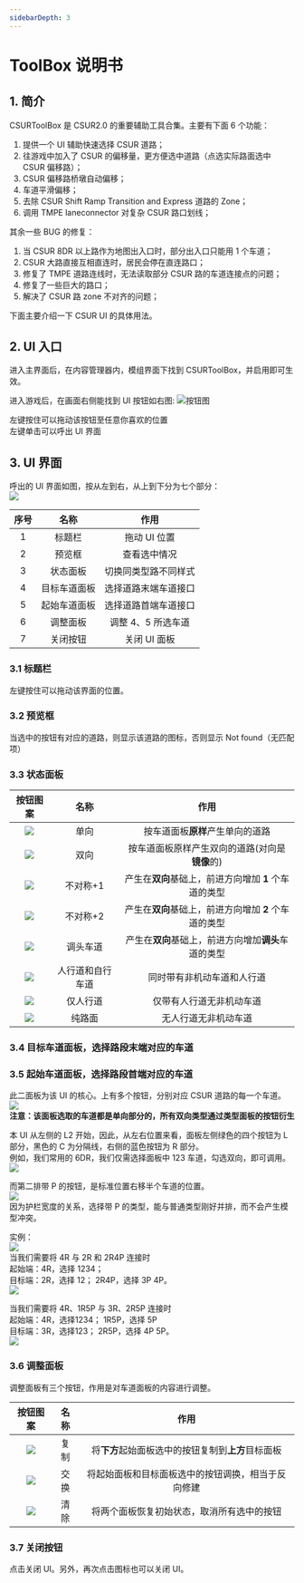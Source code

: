 ```yaml
---
sidebarDepth: 3
---
```

# ToolBox 说明书

## 1. 简介

CSURToolBox 是 CSUR2.0 的重要辅助工具合集。主要有下面 6 个功能：<br>
1. 提供一个 UI 辅助快速选择 CSUR 道路；<br>
2. 往游戏中加入了 CSUR 的偏移量，更方便选中道路（点选实际路面选中 CSUR 偏移路）；<br>
3. CSUR 偏移路桥墩自动偏移；<br>
4. 车道平滑偏移；<br>
5. 去除 CSUR Shift Ramp Transition and Express 道路的 Zone；
6. 调用 TMPE laneconnector 对复杂 CSUR 路口划线；

其余一些 BUG 的修复：<br>
1. 当 CSUR 8DR 以上路作为地图出入口时，部分出入口只能用 1 个车道；<br>
2. CSUR 大路直接互相直连时，居民会停在直连路口；<br>
3. 修复了 TMPE 道路连线时，无法读取部分 CSUR 路的车道连接点的问题；<br>
4. 修复了一些巨大的路口；
5. 解决了 CSUR 路 zone 不对齐的问题；

下面主要介绍一下 CSUR UI 的具体用法。<br>

## 2. UI 入口

进入主界面后，在内容管理器内，模组界面下找到 CSURToolBox，并启用即可生效。<br>

进入游戏后，在画面右侧能找到 UI 按钮如右图: ![按钮图](/assets/img/wiki/Button.png) <br>

左键按住可以拖动该按钮至任意你喜欢的位置<br>
左键单击可以呼出 UI 界面<br>

## 3. UI 界面

呼出的 UI 界面如图，按从左到右，从上到下分为七个部分：<br>
![](/assets/img/wiki/overview.jpg) <br>

|序号|名称|作用|
|:---:|:---:|:---:|
|1|标题栏|拖动 UI 位置|
|2|预览框|查看选中情况|
|3|状态面板|切换同类型路不同样式|
|4|目标车道面板|选择道路末端车道接口|
|5|起始车道面板|选择道路首端车道接口|
|6|调整面板|调整 4、5 所选车道|
|7|关闭按钮|关闭 UI 面板|

### 3.1 标题栏

左键按住可以拖动该界面的位置。<br>

### 3.2 预览框

当选中的按钮有对应的道路，则显示该道路的图标，否则显示 Not found（无匹配项）<br>

### 3.3 状态面板

|按钮图案|名称|作用|
|:---:|:---:|:---:|
|![](/assets/img/wiki/single.png)|单向|按车道面板**原样**产生单向的道路|
|![](/assets/img/wiki/dual.png)|双向|按车道面板原样产生双向的道路(对向是**镜像**的)|
|![](/assets/img/wiki/asym1.png)|不对称+1|产生在**双向**基础上，前进方向增加 **1** 个车道的类型|
|![](/assets/img/wiki/asym2.png)|不对称+2|产生在**双向**基础上，前进方向增加 **2** 个车道的类型|
|![](/assets/img/wiki/uturn.png)|调头车道|产生在**双向**基础上，前进方向增加**调头**车道的类型|
|![](/assets/img/wiki/bike.png)|人行道和自行车道|同时带有非机动车道和人行道|
|![](/assets/img/wiki/human.png)|仅人行道|仅带有人行道无非机动车道|
|![](/assets/img/wiki/nohuman.png)|纯路面|无人行道无非机动车道|

### 3.4 目标车道面板，选择路段末端对应的车道

### 3.5 起始车道面板，选择路段首端对应的车道

此二面板为该 UI 的核心。上有多个按钮，分别对应 CSUR 道路的每一个车道。<br>
![](/assets/img/wiki/example4.png) <br>
**注意：该面板选取的车道都是单向部分的，所有双向类型通过类型面板的按钮衍生<br>**

本 UI 从左侧的 L2 开始，因此，从左右位置来看，面板左侧绿色的四个按钮为 L 部分，黑色的 C 为分隔线，右侧的蓝色按钮为 R 部分。<br>
例如，我们常用的 6DR，我们仅需选择面板中 123 车道，勾选双向，即可调用。<br>
![](/assets/img/wiki/example3.png) <br>

而第二排带 P 的按钮，是标准位置右移半个车道的位置。<br>
![](/assets/img/wiki/example5.png) <br>
因为护栏宽度的关系，选择带 P 的类型，能与普通类型刚好并排，而不会产生模型冲突。

实例：<br>
![](/assets/img/wiki/example6.png) <br>
当我们需要将 4R 与 2R 和 2R4P 连接时<br>
起始端：4R，选择 1234；<br>
目标端：2R，选择 12； 2R4P，选择 3P 4P。<br>
![](/assets/img/wiki/example1.png) <br>

当我们需要将 4R、1R5P 与 3R、2R5P 连接时<br>
起始端：4R，选择1234； 1R5P，选择 5P<br>
目标端：3R，选择123； 2R5P，选择 4P 5P。<br>
![](/assets/img/wiki/example2.png) <br>

### 3.6 调整面板

调整面板有三个按钮，作用是对车道面板的内容进行调整。<br>

|按钮图案|名称|作用|
|:---:|:---:|:---:|
|![](/assets/img/wiki/copy.png)|复制|将**下方**起始面板选中的按钮复制到**上方**目标面板|
|![](/assets/img/wiki/swap.png)|交换|将起始面板和目标面板选中的按钮调换，相当于反向修建|
|![](/assets/img/wiki/clear.png)|清除|将两个面板恢复初始状态，取消所有选中的按钮|

### 3.7 关闭按钮

点击关闭 UI。另外，再次点击图标也可以关闭 UI。<br>
